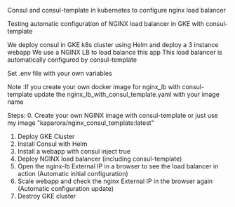 Consul and consul-template in kubernetes to configure nginx load balancer

Testing automatic configuration of NGINX load balancer in GKE
with consul-template

We deploy consul in GKE k8s cluster using Helm and deploy a 3 instance webapp 
We use a NGINX LB to load balance this app
This load balancer is automatically configured by consul-template
 
 
Set .env file with your own variables
 
Note :If you create your own docker image for nginx_lb with consul-template update the nginx_lb_with_consul_template.yaml with your image name
 
Steps:
0. Create your own NGINX image with consul-template or just use my image "kaparora/nginx_consul_template:latest"
1. Deploy GKE Cluster
2. Install Consul with Helm
3. Install a webapp with consul inject true
4. Deploy NGINX load balancer (including consul-template) 
5. Open the nginx-lb External IP in a browser to see the load balancer in action (Automatic initial configuration)
6. Scale webapp and check the nginx External IP in the browser again (Automatic configuration update)
7. Destroy GKE cluster
